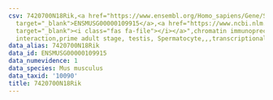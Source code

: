 ```yaml
---
csv: 7420700N18Rik,<a href="https://www.ensembl.org/Homo_sapiens/Gene/Summary?db=core;g=ENSMUSG00000109915"
  target="_blank">ENSMUSG00000109915</a>,<a href="https://www.ncbi.nlm.nih.gov/pubmed/25450459"
  target="_blank"><i class="fas fa-file"></i></a>",chromatin immunoprecipitation assay,direct
  interaction,prime adult stage, testis, Spermatocyte,,,transcriptional regulation,
data_alias: 7420700N18Rik
data_id: ENSMUSG00000109915
data_numevidence: 1
data_species: Mus musculus
data_taxid: '10090'
title: 7420700N18Rik
---
```

